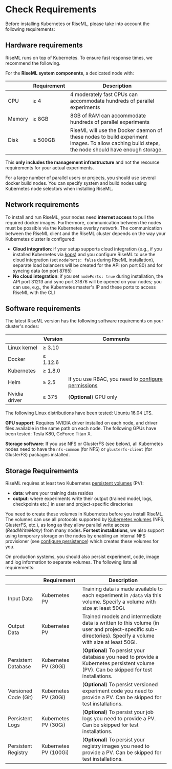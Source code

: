 # Check Requirements
Before installing Kubernetes or RiseML, please take into account the following requirements:


## Hardware requirements

RiseML runs on top of Kubernetes.
To ensure fast response times, we recommend the following.

For the **RiseML system components**, a dedicated node with:

|               | Requirement | Description            |
| ------------- | ----------- | ---------------------- |
| CPU           | ≥ 4         | 4 moderately fast CPUs can accommodate hundreds of parallel experiments |
| Memory        | ≥ 8GB       | 8GB of RAM can accommodate hundreds of parallel experiments             |
| Disk          | ≥ 500GB     | RiseML will use the Docker daemon of these nodes to build experiment images. To allow caching build steps, the node should have enough storage. |


This **only includes the management infrastructure** and not the resource requirements for your actual experiments.

For a large number of parallel users or projects, you should use several docker build nodes.
You can specify system and build nodes using Kubernetes node selectors when installing RiseML.

## Network requirements

To install and run RiseML, your nodes need **internet access** to pull the required docker images.
Furthermore, communication between the nodes must be possible via the Kubernetes overlay network.
The communication between the RiseML client and the RiseML cluster depends on the way your Kubernetes cluster is configured:

- **Cloud integration**: if your setup supports cloud integration (e.g., if you installed Kubernetes via [kops](https://github.com/kubernetes/kops)) and you configure RiseML to use the cloud integration (set `nodePorts: false` during RiseML installation), separate load balancers will be created for the API (on port 80) and for syncing data (on port 8765)
- **No cloud integration**: if you set `nodePorts: true` during installation, the API port 31213 and sync port 31876 will be opened on your nodes; you can use, e.g., the Kubernetes master's IP and these ports to access RiseML with the CLI

## Software requirements
The latest RiseML version has the following software requirements on your cluster's nodes:

|               | Version   | Comments                |
| ------------- | --------- | ----------------------- |
| Linux kernel  | ≥ 3.10    |                         |
| Docker        | ≥ 1.12.6  |                         |
| Kubernetes    | ≥ 1.8.0   |                         |
| Helm          | ≥ 2.5     | If you use RBAC, you need to [configure permissions](kubernetes.md#helm-setup) |
| Nvidia driver | ≥ 375     | (**Optional**) GPU only |

The following Linux distributions have been tested: Ubuntu 16.04 LTS.

**GPU support**: Requires NVIDIA driver installed on each node, and driver files available in the same path on each node. The following GPUs have been tested: Tesla K80, GeForce Titan X.

**Storage software**: If you use NFS or GlusterFS (see below), all Kubernetes nodes need to have the `nfs-common` (for NFS) or `glusterfs-client` (for GlusterFS) packages installed.


## Storage Requirements

RiseML requires at least two Kubernetes [persistent volumes](https://kubernetes.io/docs/concepts/storage/volumes/) (PV):

- **data**: where your training data resides
- **output**: where experiments write their output (trained model, logs, checkpoints etc.) in user and project-specific directories

You need to create these volumes in Kubernetes before you install RiseML.
The volumes can use all protocols supported by [Kubernetes volumes](https://kubernetes.io/docs/concepts/storage/volumes/) (NFS, GlusterFS, etc.), as long as they allow parallel write access (*ReadWriteMany*) from many nodes.
**For test installations**, we also support using temporary storage on the nodes by enabling an internal NFS provisioner (see [configure persistence](kubernetes.md#persistence)) which creates these volumes for you.

On production systems, you should also persist experiment, code, image and log information to separate volumes.
The following lists all requirements:

|                     | Requirement | Description        |
| ------------------- | ----------- | ------------------ |
| Input Data          | Kubernetes PV         | Training data is made available to each experiment in `/data` via this volume. Specify a volume with size at least 50Gi. |
| Output Data         | Kubernetes PV         | Trained models and intermediate data is written to this volume (in user and project-specific sub-directories). Specify a volume with size at least 50Gi.  |
| Persistent Database | Kubernetes PV (30Gi)  | (**Optional**) To persist your database you need to provide a Kubernetes persistent volume (PV). Can be skipped for test installations.|
| Versioned Code (Git)| Kubernetes PV (30Gi)  | (**Optional**) To persist versioned experiment code you need to provide a PV. Can be skipped for test installations.|
| Persistent Logs     | Kubernetes PV (30Gi)  | (**Optional**) To persist your job logs you need to provide a PV. Can be skipped for test installations.|
| Persistent Registry | Kubernetes PV (100Gi) | (**Optional**) To persist your registry images you need to provide a PV. Can be skipped for test installations.|

